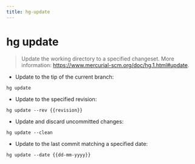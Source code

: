 ```yaml
---
title: hg-update
---
```

# hg update

> Update the working directory to a specified changeset.
> More information: <https://www.mercurial-scm.org/doc/hg.1.html#update>.

- Update to the tip of the current branch:

`hg update`

- Update to the specified revision:

`hg update --rev {{revision}}`

- Update and discard uncommitted changes:

`hg update --clean`

- Update to the last commit matching a specified date:

`hg update --date {{dd-mm-yyyy}}`
